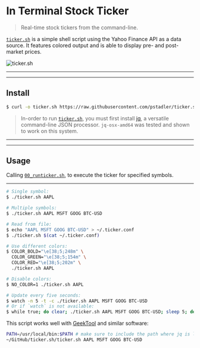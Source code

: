 # In Terminal Stock Ticker #

> Real-time stock tickers from the command-line.

[`ticker.sh`](./ticker.sh) is a simple shell script using the Yahoo Finance API as a data source. It features colored output and is able to display pre- and post-market prices.

![ticker.sh](https://raw.githubusercontent.com/pstadler/ticker.sh/master/screenshot.png)

----
----
## Install ##

```sh
$ curl -o ticker.sh https://raw.githubusercontent.com/pstadler/ticker.sh/master/ticker.sh
```

> In-order to run [`ticker.sh`](./ticker.sh), you must first install [jq](https://stedolan.github.io/jq/), a versatile command-line JSON processor.   `jq-osx-amd64` was tested and shown to work on this system.

----
----
## Usage ##

Calling [`00_runticker.sh`](./00_runticker.sh), to execute the ticker for specified symbols.

----

```sh
# Single symbol:
$ ./ticker.sh AAPL

# Multiple symbols:
$ ./ticker.sh AAPL MSFT GOOG BTC-USD

# Read from file:
$ echo "AAPL MSFT GOOG BTC-USD" > ~/.ticker.conf
$ ./ticker.sh $(cat ~/.ticker.conf)

# Use different colors:
$ COLOR_BOLD="\e[38;5;248m" \
  COLOR_GREEN="\e[38;5;154m" \
  COLOR_RED="\e[38;5;202m" \
  ./ticker.sh AAPL

# Disable colors:
$ NO_COLOR=1 ./ticker.sh AAPL

# Update every five seconds:
$ watch -n 5 -t -c ./ticker.sh AAPL MSFT GOOG BTC-USD
# Or if `watch` is not available:
$ while true; do clear; ./ticker.sh AAPL MSFT GOOG BTC-USD; sleep 5; done
```

This script works well with [GeekTool](https://www.tynsoe.org/v2/geektool/) and similar software:

```sh
PATH=/usr/local/bin:$PATH # make sure to include the path where jq is located
~/GitHub/ticker.sh/ticker.sh AAPL MSFT GOOG BTC-USD
```
